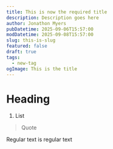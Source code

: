```yaml
---
title: This is now the required title
description: Description goes here
author: Jonathon Myers
pubDatetime: 2025-09-06T15:57:00
modDatetime: 2025-09-08T15:57:00
slug: this-is-slug
featured: false
draft: true
tags:
  - new-tag
ogImage: This is the title
---
```

# Heading

1.  List
    

> Quote

Regular text is regular text